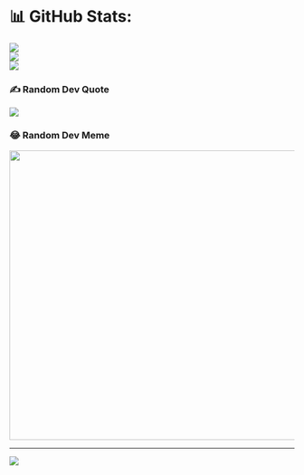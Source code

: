 # 📊 GitHub Stats:
![](https://github-readme-stats.vercel.app/api?username=sajalbose&theme=nightowl&hide_border=false&include_all_commits=false&count_private=false)<br/>
![](https://github-readme-streak-stats.herokuapp.com/?user=sajalbose&theme=nightowl&hide_border=false)<br/>
![](https://github-readme-stats.vercel.app/api/top-langs/?username=sajalbose&theme=nightowl&hide_border=false&include_all_commits=false&count_private=false&layout=compact)

### ✍️ Random Dev Quote
![](https://quotes-github-readme.vercel.app/api?type=horizontal&theme=radical)

### 😂 Random Dev Meme
<img src="https://random-memer.herokuapp.com/" width="512px"/>

---
[![](https://visitcount.itsvg.in/api?id=sajalbose&icon=0&color=0)](https://visitcount.itsvg.in)

<!-- Proudly created with GPRM ( https://gprm.itsvg.in ) -->
